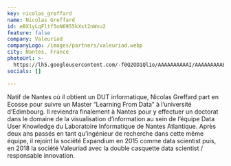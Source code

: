 ```yaml
---
key: nicolas_greffard
name: Nicolas Greffard
id: eBX1yLqFltf5oN6955kXst2nWvu2
feature: false
company: Valeuriad
companyLogo: /images/partners/valeuriad.webp
city: Nantes, France
photoUrl: >-
  https://lh5.googleusercontent.com/-f0Q2OD1Ql1o/AAAAAAAAAAI/AAAAAAAAABM/w7DRPUk5iGc/photo.jpg
socials: []

---
```


Natif de Nantes où il obtient un DUT informatique, Nicolas Greffard part en Ecosse pour suivre un Master “Learning From Data” à l’université d’Edimbourg. Il reviendra finalement à Nantes pour y effectuer un doctorat dans le domaine de la visualisation d’information au sein de l’équipe Data User Knowledge du Laboratoire Informatique de Nantes Atlantique. Après deux ans passés en tant qu’ingénieur de recherche dans cette même équipe, il rejoint la société Expandium en 2015 comme data scientist puis, en 2018 la société Valeuriad avec la double casquette data scientist / responsable innovation. 
